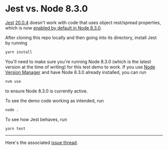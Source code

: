 # Jest vs. Node 8.3.0

[Jest](http://facebook.github.io/jest/) [20.0.4](https://github.com/facebook/jest/releases/tag/v20.0.4) doesn't work with code that uses object rest/spread properties, which is now [enabled by default in Node 8.3.0](http://node.green/#ESNEXT-candidate--stage-3--object-rest-spread-properties).

After cloning this repo locally and then going into its directory, install Jest by running

```bash
yarn install
```

You'll need to make sure you're running Node 8.3.0 (which is the latest version at the time of writing) for this test demo to work.  If you use [Node Version Manager](https://github.com/creationix/nvm) and have Node 8.3.0 already installed, you can run

```bash
nvm use
```

to ensure Node 8.3.0 is currently active.

To see the demo code working as intended, run

```bash
node .
```

To see how Jest behaves, run

```bash
yarn test
```

----

Here's the associated [issue thread](https://github.com/facebook/jest/issues/4248).
